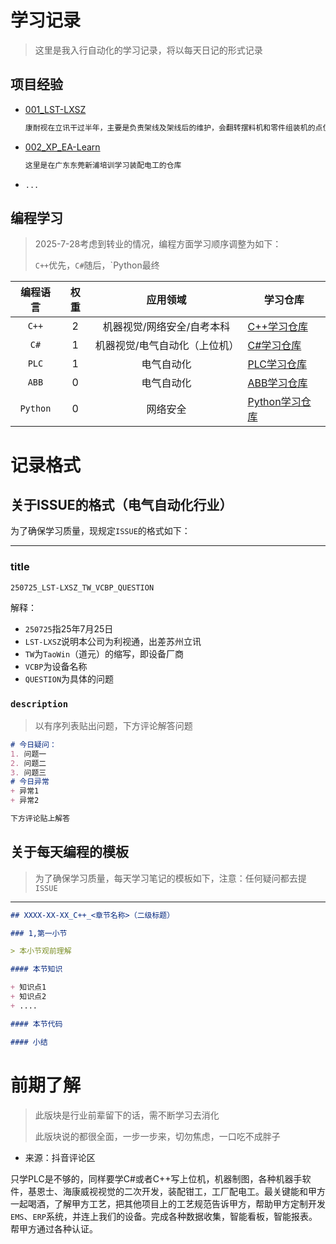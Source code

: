 # 学习记录

> 这里是我入行自动化的学习记录，将以每天日记的形式记录

## 项目经验

+ [001_LST-LXSZ](https://github.com/troml1788/001_LST-LXSZ)

  ```tex
  康耐视在立讯干过半年，主要是负责架线及架线后的维护，会翻转摆料机和零件组装机的点位设置（操机移动到各个取料位并示教）和视觉调试（点位设置好以后连接相机对视野和标定），点位偏移（调完跑料测试，使用显微镜目测偏移大小，在上位机程序中输入补偿数值），翻转摆料机的厂商是道元，零件组装机的厂商是杰士德
  ```

+ [002_XP_EA-Learn](https://github.com/troml1788/002_XP_EA-Learn)

  ```tex
  这里是在广东东莞新浦培训学习装配电工的仓库
  ```

+ `...`

## 编程学习

> 2025-7-28考虑到转业的情况，编程方面学习顺序调整为如下：
>
> `C++`优先，`C#`随后，`Python最终

| 编程语言 | 权重 |           应用领域            | 学习仓库                                                     |
| :------: | :--: | :---------------------------: | ------------------------------------------------------------ |
|  `C++`   |  2   |  机器视觉/网络安全/自考本科   | [C++学习仓库](https://github.com/troml1788/CPP-Learn)        |
|   `C#`   |  1   | 机器视觉/电气自动化（上位机） | [C#学习仓库](https://github.com/troml1788/CS-Learn)          |
|  `PLC`   |  1   |          电气自动化           | [PLC学习仓库](https://github.com/troml1788/PLC-Learn)        |
|  `ABB`   |  0   |          电气自动化           | [ABB学习仓库](https://github.com/troml1788/ABB-Learn)        |
| `Python` |  0   |           网络安全            | [Python学习仓库](https://github.com/ByteQuestor/python-learn) |

# 记录格式

## 关于ISSUE的格式（电气自动化行业）

为了确保学习质量，现规定`ISSUE`的格式如下：

---

### title

`250725_LST-LXSZ_TW_VCBP_QUESTION`

解释：

+ `250725`指25年7月25日
+ `LST-LXSZ`说明本公司为利视通，出差苏州立讯
+ `TW`为`TaoWin`（道元）的缩写，即设备厂商
+ `VCBP`为设备名称
+ `QUESTION`为具体的问题

### `description`

> 以有序列表贴出问题，下方评论解答问题

```markdown
# 今日疑问：
1. 问题一
2. 问题二
3. 问题三
# 今日异常
+ 异常1
+ 异常2

下方评论贴上解答
```

## 关于每天编程的模板

> 为了确保学习质量，每天学习笔记的模板如下，注意：任何疑问都去提`ISSUE`

---

```markdown
## XXXX-XX-XX_C++_<章节名称>（二级标题）

### 1,第一小节

> 本小节观前理解

#### 本节知识

+ 知识点1
+ 知识点2
+ ....

#### 本节代码

#### 小结
```



# 前期了解

> 此版块是行业前辈留下的话，需不断学习去消化
>
> 此版块说的都很全面，一步一步来，切勿焦虑，一口吃不成胖子

+ 来源：抖音评论区

只学PLC是不够的，同样要学C#或者C++写上位机，机器制图，各种机器手软件，基恩士、海康威视视觉的二次开发，装配钳工，工厂配电工。最关键能和甲方一起喝酒，了解甲方工艺，把其他项目上的工艺规范告诉甲方，帮助甲方定制开发`EMS`、`ERP`系统，并连上我们的设备。完成各种数据收集，智能看板，智能报表。帮甲方通过各种认证。
